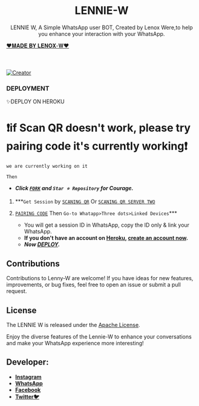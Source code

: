  <h1 align="center"> LENNIE-W  </h1>
<p align="center"> LENNIE W, A Simple WhatsApp user BOT, Created by Lenox Were,to help you enhance your interaction with your WhatsApp.
</p>

<u> ❤𝐌𝐀𝐃𝐄 𝐁𝐘 𝐋𝐄𝐍𝐎𝐗-𝐖❤ </u>

<p align="center">
  <a href="#"><img src="http://readme-typing-svg.herokuapp.com?color=d1fa02&center=true&vCenter=true&multiline=false&lines=LENNIE+W+WHATSAPP+BOT" alt="">
</p>
   
#
<a href="#"><img title="Creator" src="https://img.shields.io/badge/Creator-Lenox-red.svg?style=for-the-badge&logo=github"></a>
</p>



### DEPLOYMENT ###

✨DEPLOY ON HEROKU 
   
 # ❗if Scan QR doesn't work, please try **pairing code** it's currently working❗
 `we are currently working on it`

 `Then`
   - ***Click [`FORK`](https://github.com/lenodewere/Lennie-W) and `Star ⭐ Repository` for Courage.***
   
   1.  ***`Get Session` by [`SCANING QR`](https://lennie-W-qr.onrender.com)
     Or
[`SCANING QR SERVER TWO`](https://lennieqr-e26ec3fe85b7.herokuapp.com/)
 

2. [`PAIRING CODE`](https://lenniepairer-c19c33161137.herokuapp.com/pair) Then `Go-to Whatapp>Three dots>Linked Devices`***
   - You will get a session ID in WhatsApp, copy the ID only & link your WhatsApp.
   - **If you don't have an account on [Heroku](https://signup.heroku.com/), [create an account now](https://signup.heroku.com/).**
   - ***Now [DEPLOY](https://dashboard.heroku.com/new?template=https://github.com/lenodewere/Lennie-W).***


## Contributions

Contributions to Lenny-W are welcome! If you have ideas for new features, improvements, or bug fixes, feel free to open an issue or submit a pull request.

## License

The LENNIE W is released under the [Apache License](                        http://www.apache.org/licenses/).

Enjoy the diverse features of the Lennie-W  to enhance your conversations and make your WhatsApp experience more interesting!

## Developer:

- [**Instagram**](https://www.instagram.com/im_lennie_?igsh=ZWhvaDh6emM0Yjg1)
- [**WhatsApp**](https://wa.me/254715343733)
- [**Facebook**](
https://www.facebook.com/lenode.khns) 
- [**Twitter🐦**](https://x.com/official_lenny6?t=uVZkO-nyi1DoPSzyn6KgxQ&s=09) 

<p align="center">
  <a href="#"><img src="http://readme-typing-svg.herokuapp.com?color=d1fa02&center=true&vCenter=true&multiline=false&lines=THANK+YOU+FOR+SUPPORT🙏" alt="">
</p>
